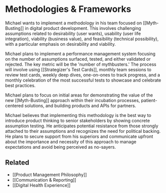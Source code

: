 # Methodologies & Frameworks

Michael wants to implement a methodology in his team focused on [[Myth-Busting]] in digital product development. This involves challenging assumptions related to desirability (user wants), usability (user life integration), viability (business value), and feasibility (technical possibility), with a particular emphasis on desirability and viability.

Michael plans to implement a performance management system focusing on the number of assumptions surfaced, tested, and either validated or rejected. The key metric will be the 'number of mythbusters.' The process will involve using [[Strategizer's Test Cards]], monthly team sessions to review test cards, weekly deep dives, one-on-ones to track progress, and a monthly celebration of the most successful tests to showcase and celebrate best practices.

Michael plans to focus on initial areas for demonstrating the value of the new [[Myth-Busting]] approach within their incubation processes, patient-centered solutions, and building products and APIs for partners.

Michael believes that implementing this methodology is the best way to introduce product thinking to senior stakeholders by showing concrete assumption testing. He anticipates potential resistance from those strongly attached to their assumptions and recognizes the need for political backing. He plans to secure support from his superiors and communicate upfront about the importance and necessity of this approach to manage expectations and avoid being perceived as no-sayers.

## Related
- [[Product Management Philosophy]]
- [[Communication & Reporting]]
- [[Digital Health Experience]]
